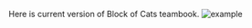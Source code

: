 Here is current version of Block of Cats teambook. ![example](https://github.com/github/docs/actions/workflows/main.yml/badge.svg)
